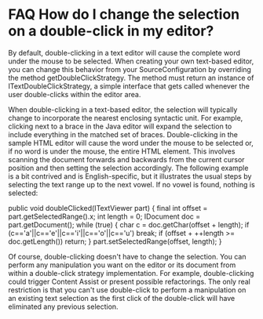 

FAQ How do I change the selection on a double-click in my editor?
=================================================================

By default, double-clicking in a text editor will cause the complete word under the mouse to be selected. When creating your own text-based editor, you can change this behavior from your SourceConfiguration by overriding the method getDoubleClickStrategy. The method must return an instance of ITextDoubleClickStrategy, a simple interface that gets called whenever the user double-clicks within the editor area.

  
When double-clicking in a text-based editor, the selection will typically change to incorporate the nearest enclosing syntactic unit. For example, clicking next to a brace in the Java editor will expand the selection to include everything in the matched set of braces. Double-clicking in the sample HTML editor will cause the word under the mouse to be selected or, if no word is under the mouse, the entire HTML element. This involves scanning the document forwards and backwards from the current cursor position and then setting the selection accordingly. The following example is a bit contrived and is English-specific, but it illustrates the usual steps by selecting the text range up to the next vowel. If no vowel is found, nothing is selected:

   public void doubleClicked(ITextViewer part) {
      final int offset = part.getSelectedRange().x;
      int length = 0;
      IDocument doc = part.getDocument();
      while (true) {
         char c = doc.getChar(offset + length);
         if (c=='a'||c=='e'||c=='i'||c=='o'||c=='u')
            break;
         if (offset + ++length >= doc.getLength())
            return;
      }
      part.setSelectedRange(offset, length);
   }

  
Of course, double-clicking doesn't have to change the selection. You can perform any manipulation you want on the editor or its document from within a double-click strategy implementation. For example, double-clicking could trigger Content Assist or present possible refactorings. The only real restriction is that you can't use double-click to perform a manipulation on an existing text selection as the first click of the double-click will have eliminated any previous selection.

